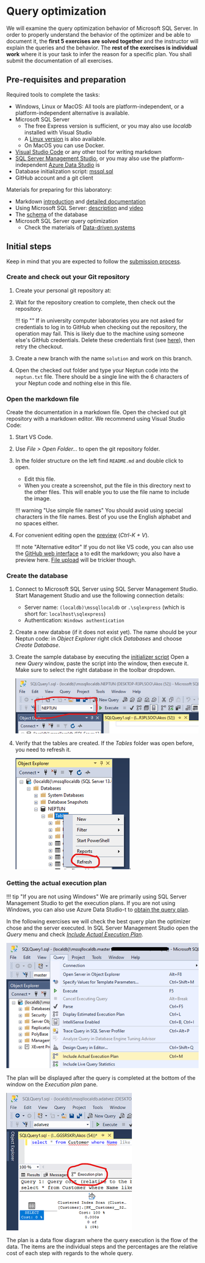 ﻿# Query optimization

We will examine the query optimization behavior of Microsoft SQL Server. In order to properly understand the behavior of the optimizer and be able to document it, the **first 5 exercises are solved together** and the instructor will explain the queries and the behavior. The **rest of the exercises is individual work** where it is your task to infer the reason for a specific plan. You shall submit the documentation of all exercises.

## Pre-requisites and preparation

Required tools to complete the tasks:

- Windows, Linux or MacOS: All tools are platform-independent, or a platform-independent alternative is available.
- Microsoft SQL Server
    - The free Express version is sufficient, or you may also use _localdb_ installed with Visual Studio
    - A [Linux version](https://docs.microsoft.com/en-us/sql/linux/sql-server-linux-setup) is also available.
    - On MacOS you can use Docker.
- [Visual Studio Code](https://code.visualstudio.com/) or any other tool for writing markdown
- [SQL Server Management Studio](https://docs.microsoft.com/en-us/sql/ssms/download-sql-server-management-studio-ssms), or you may also use the platform-independent [Azure Data Studio](https://docs.microsoft.com/en-us/sql/azure-data-studio/download) is
- Database initialization script: [mssql.sql](https://bmeviauac01.github.io/adatvezerelt/db/mssql.sql)
- GitHub account and a git client

Materials for preparing for this laboratory:

- Markdown [introduction](https://guides.github.com/features/mastering-markdown/) and [detailed documentation](https://help.github.com/en/github/writing-on-github/basic-writing-and-formatting-syntax)
- Using Microsoft SQL Server: [description](https://bmeviauac01.github.io/datadriven-en/db/mssql/) and [video](https://www.youtube.com/watch?v=kK1i_HUujAc)
- The [schema](https://bmeviauac01.github.io/datadriven-en/db/) of the database
- Microsoft SQL Server query optimization
    - Check the materials of [Data-driven systems](https://www.aut.bme.hu/Course/enviauac01)

## Initial steps

Keep in mind that you are expected to follow the [submission process](../GitHub.md).

### Create and check out your Git repository

1. Create your personal git repository at: <TBD>

1. Wait for the repository creation to complete, then check out the repository.

    !!! tip ""
        If in university computer laboratories you are not asked for credentials to log in to GitHub when checking out the repository, the operation may fail. This is likely due to the machine using someone else's GitHub credentials. Delete these credentials first (see [here](../GitHub-credentials.md)), then retry the checkout.

1. Create a new branch with the name `solution` and work on this branch.

1. Open the checked out folder and type your Neptun code into the `neptun.txt` file. There should be a single line with the 6 characters of your Neptun code and nothing else in this file.

### Open the markdown file

Create the documentation in a markdown file. Open the checked out git repository with a markdown editor. We recommend using Visual Studio Code:

1. Start VS Code.

1. Use _File > Open Folder..._ to open the git repository folder.

1. In the folder structure on the left find `README.md` and double click to open.

    - Edit this file.
    - When you create a screenshot, put the file in this directory next to the other files. This will enable you to use the file name to include the image.

    !!! warning "Use simple file names"
        You should avoid using special characters in the file names. Best of you use the English alphabet and no spaces either.

1. For convenient editing open the [preview](https://code.visualstudio.com/docs/languages/markdown#_markdown-preview) (_Ctrl-K + V_).

    !!! note "Alternative editor"
        If you do not like VS code, you can also use the [GitHub web interface](https://help.github.com/en/github/managing-files-in-a-repository/editing-files-in-your-repository) a to edit the markdown; you also have a preview here. [File upload](https://help.github.com/en/github/managing-files-in-a-repository/adding-a-file-to-a-repository) will be trickier though.

### Create the database

1. Connect to Microsoft SQL Server using SQL Server Management Studio. Start Management Studio and use the following connection details:

    - Server name: `(localdb)\mssqllocaldb` or `.\sqlexpress` (which is short for: `localhost\sqlexpress`)
    - Authentication: `Windows authentication`

1. Create a new databse (if it does not exist yet). The name should be your Neptun code: in _Object Explorer_ right click _Databases_ and choose _Create Database_.

1. Create the sample database by executing the [initializer script](https://bmeviauac01.github.io/adatvezerelt/db/mssql.sql) Open a new _Query_ window, paste the script into the window, then execute it. Make sure to select the right database in the toolbar dropdown.

    ![Selecting the database](../images/sql-management-database-dropdown.png)

1. Verify that the tables are created. If the _Tables_ folder was open before, you need to refresh it.

    ![Listing tables](../images/sql-managment-tablak.png).

### Getting the actual execution plan

!!! tip "If you are not using Windows"
    We are primarily using SQL Server Management Studio to get the execution plans. If you are not using Windows, you can also use Azure Data Studio-t to [obtain the query plan](https://richbenner.com/2019/02/azure-data-studio-execution-plans/).

In the following exercises we will check the best query plan the optimizer chose and the server executed. In SQL Server Management Studio open the _Query_ menu and check [_Include Actual Execution Plan_](https://docs.microsoft.com/en-us/sql/relational-databases/performance/display-an-actual-execution-plan).

![Enable query plan](../images/queryopt/queryopt-include-plan.png)

The plan will be displayed after the query is completed at the bottom of the window on the _Execution plan_ pane.

![View query plan](../images/queryopt/queryopt-plan-result.png)

The plan is a data flow diagram where the query execution is the flow of the data. The items are the individual steps and the percentages are the relative cost of each step with regards to the whole query.
